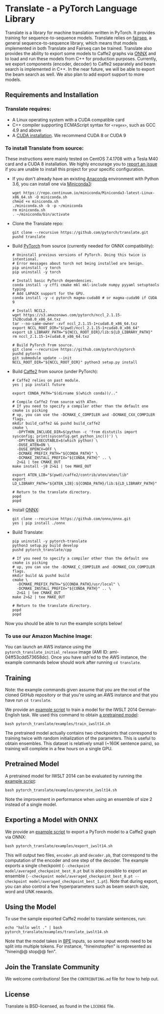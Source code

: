 # Translate - a PyTorch Language Library

Translate is a library for machine translation written in PyTorch. It provides training for sequence-to-sequence models. Translate relies on [fairseq](https://github.com/pytorch/fairseq), a general sequence-to-sequence library, which means that models implemented in both Translate and Fairseq can be trained. Translate also provides the ability to export some models to Caffe2 graphs via [ONNX](https://onnx.ai/) and to load and run these models from C++ for production purposes. Currently, we export components (encoder, decoder) to Caffe2 separately and beam search is implemented in C++. In the near future, we will be able to export the beam search as well. We also plan to add export support to more models.

## Requirements and Installation

### Translate requires:
* A Linux operating system with a CUDA compatible card
* C++ compiler supporting ECMAScript syntax for `<regex>`, such as GCC 4.9 and above
* A [CUDA installation](https://docs.nvidia.com/cuda/). We recommend CUDA 8 or CUDA 9

### To install Translate from source:
These instructions were mainly tested on CentOS 7.4.1708 with a Tesla M40 card
and a CUDA 8 installation. We highly encourage you to [report an issue](https://github.com/pytorch/translate/issues)
if you are unable to install this project for your specific configuration.

- If you don't already have an existing [Anaconda](https://www.anaconda.com/download/)
environment with Python 3.6, you can install one via [Miniconda3](https://conda.io/miniconda.html):
  ```
  wget https://repo.continuum.io/miniconda/Miniconda3-latest-Linux-x86_64.sh -O miniconda.sh
  chmod +x miniconda.sh
  ./miniconda.sh -b -p ~/miniconda
  rm miniconda.sh
  . ~/miniconda/bin/activate
  ```

- Clone the Translate repo:
  ```
  git clone --recursive https://github.com/pytorch/translate.git
  pushd translate
  ```

- Build [PyTorch](https://pytorch.org/) from source (currently needed for ONNX compatibility):
  ```
  # Uninstall previous versions of PyTorch. Doing this twice is intentional.
  # Error messages about torch not being installed are benign.
  pip uninstall -y torch
  pip uninstall -y torch

  # Install basic PyTorch dependencies.
  conda install -y cffi cmake mkl mkl-include numpy pyyaml setuptools typing
  # Add LAPACK support for the GPU.
  conda install -y -c pytorch magma-cuda80 # or magma-cuda90 if CUDA 9

  # Install NCCL2.
  wget https://s3.amazonaws.com/pytorch/nccl_2.1.15-1%2Bcuda8.0_x86_64.txz
  tar --no-same-owner -xvf nccl_2.1.15-1+cuda8.0_x86_64.txz
  export NCCL_ROOT_DIR="$(pwd)/nccl_2.1.15-1+cuda8.0_x86_64"
  export LD_LIBRARY_PATH="${NCCL_ROOT_DIR}/lib:${LD_LIBRARY_PATH}"
  rm nccl_2.1.15-1+cuda8.0_x86_64.txz

  # Build PyTorch from source.
  git clone --recursive https://github.com/pytorch/pytorch
  pushd pytorch
  git submodule update --init
  NCCL_ROOT_DIR="${NCCL_ROOT_DIR}" python3 setup.py install
  ```

- Build [Caffe2](http://caffe2.ai/) from source (under PyTorch):
  ```
  # Caffe2 relies on past module.
  yes | pip install future

  export CONDA_PATH="$(dirname $(which conda))/.."

  # Compile Caffe2 from source with ATen.
  # If you need to specify a compiler other than the default one cmake is picking
  # up, you can use the -DCMAKE_C_COMPILER and -DCMAKE_CXX_COMPILER flags.
  mkdir build_caffe2 && pushd build_caffe2
  cmake \
    -DPYTHON_INCLUDE_DIR=$(python -c 'from distutils import sysconfig; print(sysconfig.get_python_inc())') \
    -DPYTHON_EXECUTABLE=$(which python) \
    -DUSE_ATEN=ON \
    -DUSE_OPENCV=OFF \
    -DCMAKE_PREFIX_PATH="${CONDA_PATH}" \
    -DCMAKE_INSTALL_PREFIX="${CONDA_PATH}" .. \
    2>&1 | tee CMAKE_OUT
  make install -j8 2>&1 | tee MAKE_OUT

  export ATEN_LIB="$(pwd)/caffe2/contrib/aten/aten/lib"
  export LD_LIBRARY_PATH="${ATEN_LIB}:${CONDA_PATH}/lib:${LD_LIBRARY_PATH}"

  # Return to the translate directory.
  popd
  popd
  ```

- Install [ONNX](https://onnx.ai/):
  ```
  git clone --recursive https://github.com/onnx/onnx.git
  yes | pip install ./onnx
  ```

- Build Translate:
  ```
  pip uninstall -y pytorch-translate
  python3 setup.py build develop
  pushd pytorch_translate/cpp

  # If you need to specify a compiler other than the default one cmake is picking
  # up, you can use the -DCMAKE_C_COMPILER and -DCMAKE_CXX_COMPILER flags.
  mkdir build && pushd build
  cmake \
    -DCMAKE_PREFIX_PATH="${CONDA_PATH}/usr/local" \
    -DCMAKE_INSTALL_PREFIX="${CONDA_PATH}" .. \
    2>&1 | tee CMAKE_OUT
  make 2>&2 | tee MAKE_OUT

  # Return to the translate directory.
  popd
  popd
  ```
  
Now you should be able to run the example scripts below!

### To use our Amazon Machine Image:
You can launch an AWS instance using the `pytorch_translate_initial_release` image (AMI ID: ami-04ff53cdd573658dc). Once you have ssh'ed to the AWS instance, the example commands below should work after running `cd translate`.

## Training

Note: the example commands given assume that you are the root of the cloned GitHub repository or that you're using an AWS instance and that you have run `cd translate`.

We provide an [example script](https://github.com/pytorch/translate/blob/master/pytorch_translate/examples/train_iwslt14.sh) to train a model for the IWSLT 2014 German-English task. We used this command to obtain [a pretrained model](https://download.pytorch.org/models/translate/iwslt14/model.tar.gz):

```
bash pytorch_translate/examples/train_iwslt14.sh
```

The pretrained model actually contains two checkpoints that correspond to training twice with random initialization of the parameters. This is useful to obtain ensembles. This dataset is relatively small (~160K sentence pairs), so training will complete in a few hours on a single GPU.

## Pretrained Model

A pretrained model for IWSLT 2014 can be evaluated by running the [example script](https://github.com/pytorch/translate/blob/master/pytorch_translate/examples/generate_iwslt14.sh):

```
bash pytorch_translate/examples/generate_iwslt14.sh
```

Note the improvement in performance when using an ensemble of size 2 instead of a single model.

## Exporting a Model with ONNX

We provide an [example script](https://github.com/pytorch/translate/blob/master/pytorch_translate/examples/export_iwslt14.sh) to export a PyTorch model to a Caffe2 graph via ONNX:

```
bash pytorch_translate/examples/export_iwslt14.sh
```

This will output two files, `encoder.pb` and `decoder.pb`, that correspond to the computation of the encoder and one step of the decoder. The example exports a single checkpoint (`--checkpoint model/averaged_checkpoint_best_0.pt` but is also possible to export an ensemble (`--checkpoint model/averaged_checkpoint_best_0.pt --checkpoint model/averaged_checkpoint_best_1.pt`). Note that during export, you can also control a few hyperparameters such as beam search size, word and UNK rewards.

## Using the Model

To use the sample exported Caffe2 model to translate sentences, run:

```
echo "hallo welt ." | bash pytorch_translate/examples/translate_iwslt14.sh
```

Note that the model takes in [BPE](https://github.com/rsennrich/subword-nmt)
inputs, so some input words need to be split into multiple tokens.
For instance, "hineinstopfen" is represented as "hinein@@ stop@@ fen".

## Join the Translate Community

We welcome contributions! See the `CONTRIBUTING.md` file for how to help out.

## License
Translate is BSD-licensed, as found in the `LICENSE` file.
